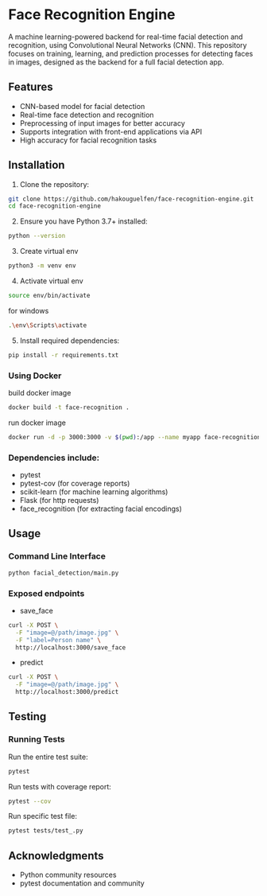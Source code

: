 # Face Recognition Engine
A machine learning-powered backend for real-time facial detection and recognition, using Convolutional Neural Networks (CNN). This repository focuses on training, learning, and prediction processes for detecting faces in images, designed as the backend for a full facial detection app.

## Features
* CNN-based model for facial detection
* Real-time face detection and recognition
* Preprocessing of input images for better accuracy
* Supports integration with front-end applications via API
* High accuracy for facial recognition tasks

## Installation
1. Clone the repository:
```bash
git clone https://github.com/hakouguelfen/face-recognition-engine.git
cd face-recognition-engine
```

2. Ensure you have Python 3.7+ installed:
```bash
python --version
```

3. Create virtual env
```bash
python3 -m venv env
```

4. Activate virtual env
```bash
source env/bin/activate
```
for windows
```bash
.\env\Scripts\activate
```

5. Install required dependencies:

```bash
pip install -r requirements.txt
```

### Using Docker
build docker image
```bash
docker build -t face-recognition .
```

run docker image
```bash
docker run -d -p 3000:3000 -v $(pwd):/app --name myapp face-recognition
```

### Dependencies include:
 * pytest
 * pytest-cov (for coverage reports)
 * scikit-learn (for machine learning algorithms)
 * Flask (for http requests)
 * face_recognition (for extracting facial encodings)

## Usage
### Command Line Interface
```bash
python facial_detection/main.py
```

### Exposed endpoints 
* save_face
```bash
curl -X POST \
  -F "image=@/path/image.jpg" \
  -F "label=Person name" \
  http://localhost:3000/save_face
```

* predict
```bash
curl -X POST \
  -F "image=@/path/image.jpg" \
  http://localhost:3000/predict
```

## Testing

### Running Tests
Run the entire test suite:
```bash
pytest
```

Run tests with coverage report:
```bash
pytest --cov
```

Run specific test file:
```bash
pytest tests/test_.py
```


## Acknowledgments
* Python community resources
* pytest documentation and community
